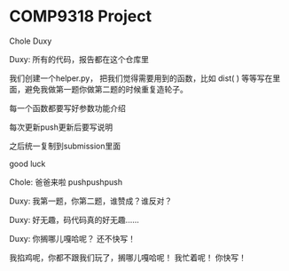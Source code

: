# COMP9318 Project
 Chole Duxy

Duxy: 所有的代码，报告都在这个仓库里

我们创建一个helper.py， 把我们觉得需要用到的函数，比如 dist( ) 等等写在里面，避免我做第一题你做第二题的时候重复造轮子。    

每一个函数都要写好参数功能介绍

每次更新push更新后要写说明

之后统一复制到submission里面

good luck    

Chole: 爸爸来啦  pushpushpush

Duxy: 我第一题，你第二题，谁赞成？谁反对？

Duxy: 好无趣，码代码真的好无趣......

Duxy: 你搁哪儿嘎哈呢？ 还不快写！

我掐鸡呢，你都不跟我们玩了，搁哪儿嘎哈呢！
我忙着呢！ 你快写！
